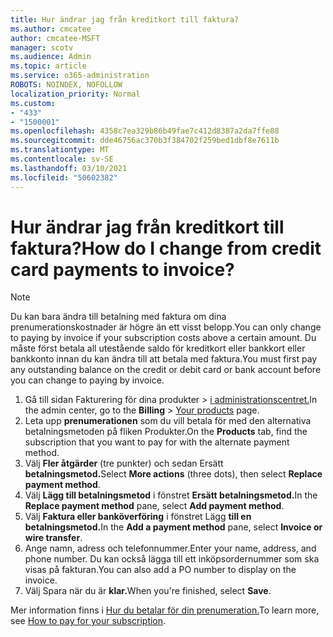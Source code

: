 ```yaml
---
title: Hur ändrar jag från kreditkort till faktura?
ms.author: cmcatee
author: cmcatee-MSFT
manager: scotv
ms.audience: Admin
ms.topic: article
ms.service: o365-administration
ROBOTS: NOINDEX, NOFOLLOW
localization_priority: Normal
ms.custom:
- "433"
- "1500001"
ms.openlocfilehash: 4358c7ea329b86b49fae7c412d8387a2da7ffe88
ms.sourcegitcommit: dde46756ac370b3f384702f259bed1dbf8e7611b
ms.translationtype: MT
ms.contentlocale: sv-SE
ms.lasthandoff: 03/10/2021
ms.locfileid: "50602382"
---
```

# <a name="how-do-i-change-from-credit-card-payments-to-invoice"></a><span data-ttu-id="bc812-102">Hur ändrar jag från kreditkort till faktura?</span><span class="sxs-lookup"><span data-stu-id="bc812-102">How do I change from credit card payments to invoice?</span></span>

> [!NOTE]
> <span data-ttu-id="bc812-103">Du kan bara ändra till betalning med faktura om dina prenumerationskostnader är högre än ett visst belopp.</span><span class="sxs-lookup"><span data-stu-id="bc812-103">You can only change to paying by invoice if your subscription costs above a certain amount.</span></span> <span data-ttu-id="bc812-104">Du måste först betala all utestående saldo för kreditkort eller bankkort eller bankkonto innan du kan ändra till att betala med faktura.</span><span class="sxs-lookup"><span data-stu-id="bc812-104">You must first pay any outstanding balance on the credit or debit card or bank account before you can change to paying by invoice.</span></span>

1. <span data-ttu-id="bc812-105">Gå till sidan Fakturering för dina produkter  >  [i administrationscentret.](https://go.microsoft.com/fwlink/p/?linkid=842054)</span><span class="sxs-lookup"><span data-stu-id="bc812-105">In the admin center, go to the **Billing** > [Your products](https://go.microsoft.com/fwlink/p/?linkid=842054) page.</span></span>
2. <span data-ttu-id="bc812-106">Leta upp **prenumerationen** som du vill betala för med den alternativa betalningsmetoden på fliken Produkter.</span><span class="sxs-lookup"><span data-stu-id="bc812-106">On the **Products** tab, find the subscription that you want to pay for with the alternate payment method.</span></span>
3. <span data-ttu-id="bc812-107">Välj **Fler åtgärder** (tre punkter) och sedan Ersätt **betalningsmetod.**</span><span class="sxs-lookup"><span data-stu-id="bc812-107">Select **More actions** (three dots), then select **Replace payment method**.</span></span>
4. <span data-ttu-id="bc812-108">Välj **Lägg till betalningsmetod** i fönstret **Ersätt betalningsmetod.**</span><span class="sxs-lookup"><span data-stu-id="bc812-108">In the **Replace payment method** pane, select **Add payment method**.</span></span>
5. <span data-ttu-id="bc812-109">Välj **Faktura eller banköverföring** i fönstret Lägg **till en betalningsmetod.**</span><span class="sxs-lookup"><span data-stu-id="bc812-109">In the **Add a payment method** pane, select **Invoice or wire transfer**.</span></span>
6. <span data-ttu-id="bc812-110">Ange namn, adress och telefonnummer.</span><span class="sxs-lookup"><span data-stu-id="bc812-110">Enter your name, address, and phone number.</span></span> <span data-ttu-id="bc812-111">Du kan också lägga till ett inköpsordernummer som ska visas på fakturan.</span><span class="sxs-lookup"><span data-stu-id="bc812-111">You can also add a PO number to display on the invoice.</span></span>
7. <span data-ttu-id="bc812-112">Välj Spara när du är **klar.**</span><span class="sxs-lookup"><span data-stu-id="bc812-112">When you're finished, select **Save**.</span></span>

<span data-ttu-id="bc812-113">Mer information finns i [Hur du betalar för din prenumeration.](https://docs.microsoft.com/microsoft-365/commerce/billing-and-payments/pay-for-your-subscription)</span><span class="sxs-lookup"><span data-stu-id="bc812-113">To learn more, see [How to pay for your subscription](https://docs.microsoft.com/microsoft-365/commerce/billing-and-payments/pay-for-your-subscription).</span></span>